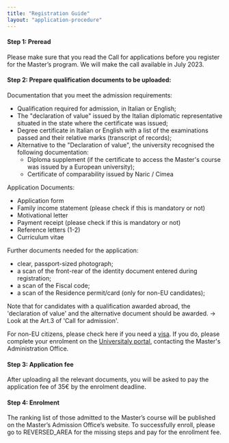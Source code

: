 ```yaml
---
title: "Registration Guide"
layout: "application-procedure"
---
```


#### Step 1: Preread
Please make sure that you read the Call for applications before you register for the Master’s program. We will make the call available in July 2023.

#### Step 2: Prepare qualification documents to be uploaded:

Documentation that you meet the admission requirements:
- Qualification required for admission, in Italian or English;
- The "declaration of value" issued by the Italian diplomatic representative situated in the state where the certificate was issued;
- Degree certificate in Italian or English with a list of the examinations passed and their relative marks (transcript of records);
- Alternative to the "Declaration of value", the university recognised the following documentation:
	- Diploma supplement (if the certificate to access the Master's course was issued by a European university);
	- Certificate of comparability issued by Naric / Cimea

Application Documents:
- Application form
- Family income statement (please check if this is mandatory or not)
- Motivational letter
- Payment receipt (please check if this is mandatory or not)
- Reference letters (1-2)
- Curriculum vitae

Further documents needed for the application:
- clear, passport-sized photograph;
- a scan of the front-rear of the identity document entered during registration;
- a scan of the Fiscal code;
- a scan of the Residence permit/card (only for non-EU candidates);

Note that for candidates with a qualification awarded abroad, the 'declaration of value' and the alternative document should be awarded. → Look at the Art.3 of 'Call for admission'.

For non-EU citizens, please check here if you need a [visa](https://vistoperitalia.esteri.it/home/en). If you do, please complete your enrolment on the [Universitaly portal](https://www.universitaly.it/), contacting the Master's Administration Office.

#### Step 3: Application fee
After uploading all the relevant documents, you will be asked to pay the application fee of 35€ by the enrolment deadline.

#### Step 4: Enrolment
The ranking list of those admitted to the Master’s course will be published on the Master’s Admission Office’s website. To successfully enroll, please go to REVERSED_AREA for the missing steps and pay for the enrollment fee.